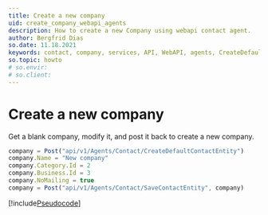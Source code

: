 ```yaml
---
title: Create a new company
uid: create_company_webapi_agents
description: How to create a new Company using webapi contact agent.
author: Bergfrid Dias
so.date: 11.18.2021
keywords: contact, company, services, API, WebAPI, agents, CreateDefaultContactEntity, JavaScript
so.topic: howto
# so.envir:
# so.client:
---
```


# Create a new company

Get a blank company, modify it, and post it back to create a new company.

```javascript
company = Post("api/v1/Agents/Contact/CreateDefaultContactEntity")
company.Name = "New company"
company.Category.Id = 2
company.Business.Id = 3
company.NoMailing = true
company = Post("api/v1/Agents/Contact/SaveContactEntity", company)
```

[!include[Pseudocode](../../includes/note-javascripty.md)]
